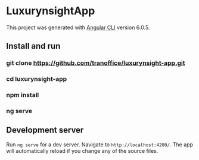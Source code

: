 # LuxurynsightApp

This project was generated with [Angular CLI](https://github.com/angular/angular-cli) version 6.0.5.

## Install and run
### git clone https://github.com/tranoffice/luxurynsight-app.git
### cd luxurynsight-app
### npm install
### ng serve

## Development server

Run `ng serve` for a dev server. Navigate to `http://localhost:4200/`. The app will automatically reload if you change any of the source files.

